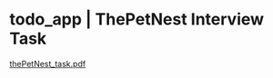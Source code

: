 # todo_app | ThePetNest Interview Task

[thePetNest_task.pdf](https://github.com/ajayg51/todo_app/files/15102538/thePetNest_task.pdf)
